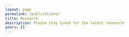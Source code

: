 ```yaml
---
layout: page
permalink: /publications/
title: Research
description: Please stay tuned for the latest research!
years: []
---
```


